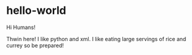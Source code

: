 # hello-world

Hi Humans!

Thwin here! I like python and xml.
I like eating large servings of rice and currey so be prepared!
